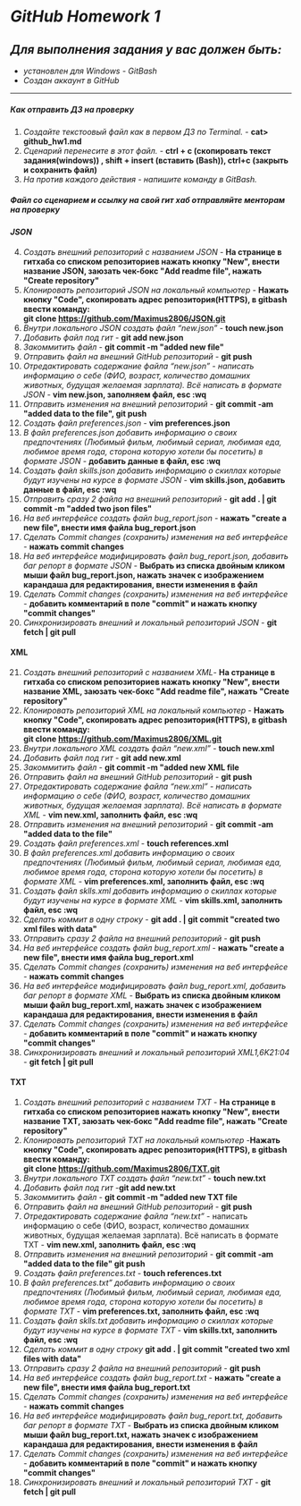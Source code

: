 # _GitHub Homework 1_
## _Для выполнения задания у вас должен быть:_
* _установлен для Windows - GitBash_
* _Создан аккаунт в GitHub_ 
---
##### _Как отправить ДЗ на проверку_
 1. _Создайте текстоовый файл как в первом ДЗ по Terminal._ - **cat> github_hw1.md**
 2. _Сценарий перенесите в этот файл._ - **ctrl + c (скопировать текст задания(windows)) , shift + insert (вставить (Bash)), ctrl+c (закрыть и сохранить файл)**
 3. _На против каждого действия - напишите команду в GitBash._ 
##### _Файл со сценарием и ссылку на свой гит хаб отправляйте менторам на проверку_
#### _JSON_
 4. _Создать внешний репозиторий c названием JSON_ - **На странице в гитхаба со списком репозиториев нажать кнопку "New", внести название JSON, заюзать чек-бокс "Add readme file", нажать "Create repository"**
 5. _Клонировать репозиторий JSON на локальный компьютер_ - **Нажать кнопку "Code", скопировать  адрес репозитория(HTTPS), в gitbash ввести команду:  
 git clone https://github.com/Maximus2806/JSON.git**
 6. _Внутри локального JSON создать файл “new.json”_ - **touch new.json** 
 7. _Добавить файл под гит_ - **git add new.json**
 8. _Закоммитить файл_ - **git commit -m "added new file"**
 9. _Отправить файл на внешний GitHub репозиторий_ - **git push**
 10. _Отредактировать содержание файла “new.json” - написать информацию о себе (ФИО, возраст, количество домашних животных, будущая желаемая зарплата). Всё написать в формате JSON_ - **vim new.json, заполняем файл, esc :wq**
 11. _Отправить изменения на внешний репозиторий_ - **git commit -am "added data to the file", 
 git push**
 12. _Создать файл preferences.json_ - **vim preferences.json**
 13. _В файл preferences.json добавить информацию о своих предпочтениях (Любимый фильм, любимый сериал, любимая еда, любимое время года, сторона которую хотели бы посетить) в формате JSON_ - **добавить данные в файл, esc :wq**
 14. _Создать файл skills.json добавить информацию о скиллах которые будут изучены на курсе в формате JSON_ - **vim skills.json, добавить данные в файл, esc :wq**
 15. _Отправить сразу 2 файла на внешний репозиторий_ - **git add . | git commit -m "added two json files"**
 16. _На веб интерфейсе создать файл bug_report.json_ - **нажать "create a new file", внести имя файла bug_report.json**
 17. _Сделать Commit changes (сохранить) изменения на веб интерфейсе_ - **нажать commit changes**
 18. _На веб интерфейсе модифицировать файл bug_report.json, добавить баг репорт в формате JSON_ - **Выбрать из списка двойным кликом мыши файл bug_report.json, нажать значек с изображением карандаша для редактирования, внести изменения в файл**
 19. _Сделать Commit changes (сохранить) изменения на веб интерфейсе_ - **добавить комментарий в поле "commit" и нажать кнопку "commit changes"**
 20. _Синхронизировать внешний и локальный репозиторий JSON_ - **git fetch | git pull**
#### XML
 21. _Создать внешний репозиторий c названием XML_- **На странице в гитхаба со списком репозиториев нажать кнопку "New", внести название XML, заюзать чек-бокс "Add readme file", нажать "Create repository"**
 22. _Клонировать репозиторий XML на локальный компьютер_ - **Нажать кнопку "Code", скопировать  адрес репозитория(HTTPS), в gitbash ввести команду:  
 git clone https://github.com/Maximus2806/XML.git**
 23. _Внутри локального XML создать файл “new.xml”_ - **touch new.xml**
 24. _Добавить файл под гит_ - **git add new.xml**
 25. _Закоммитить файл_ - **git commit -m "added new XML file**
 26. _Отправить файл на внешний GitHub репозиторий_ - **git push**
 27. _Отредактировать содержание файла “new.xml” - написать информацию о себе (ФИО, возраст, количество домашних животных, будущая желаемая зарплата). Всё написать в формате XML_ - **vim new.xml, заполнить файл, esc :wq**
 28. _Отправить изменения на внешний репозиторий_ - **git commit -am "added data to the file"**
 29. _Создать файл preferences.xml_ - **touch references.xml**
 30. _В файл preferences.xml добавить информацию о своих предпочтениях (Любимый фильм, любимый сериал, любимая еда, любимое время года, сторона которую хотели бы посетить) в формате XML_ - **vim preferences.xml, заполнить файл, esc :wq**
 31. _Создать файл sklls.xml добавить информацию о скиллах которые будут изучены на курсе в формате XML_ - **vim skills.xml, заполнить файл, esc :wq**
 32. _Сделать коммит в одну строку_ - **git add . | git commit "created two xml files with data"**
 33. _Отправить сразу 2 файла на внешний репозиторий_ - **git push**
 34. _На веб интерфейсе создать файл bug_report.xml_ - **нажать "create a new file", внести имя файла bug_report.xml**
 35. _Сделать Commit changes (сохранить) изменения на веб интерфейсе_ - **нажать commit changes**
 36. _На веб интерфейсе модифицировать файл bug_report.xml, добавить баг репорт в формате XML_ - **Выбрать из списка двойным кликом мыши файл bug_report.xml, нажать значек с изображением карандаша для редактирования, внести изменения в файл**
 37. _Сделать Commit changes (сохранить) изменения на веб интерфейсе_ - **добавить комментарий в поле "commit" и нажать кнопку "commit changes"**
 38. _Синхронизировать внешний и локальный репозиторий XML1,6K21:04_ - **git fetch | git pull**
#### TXT
 1. _Создать внешний репозиторий c названием TXT_ - **На странице в гитхаба со списком репозиториев нажать кнопку "New", внести название TXT, заюзать чек-бокс "Add readme file", нажать "Create repository"**
 2. _Клонировать репозиторий TXT на локальный компьютер_ -**Нажать кнопку "Code", скопировать  адрес репозитория(HTTPS), в gitbash ввести команду:  
 git clone https://github.com/Maximus2806/TXT.git**
 3. _Внутри локального TXT создать файл “new.txt”_ - **touch new.txt**
 4. _Добавить файл под гит_ -**git add new.txt**
 5. _Закоммитить файл_ - **git commit -m "added new TXT file**
 6. _Отправить файл на внешний GitHub репозиторий_ - **git push**
 7. _Отредактировать содержание файла “new.txt”_ - написать информацию о себе (ФИО, возраст, количество домашних животных, будущая желаемая зарплата). Всё написать в формате TXT - **vim new.xml, заполнить файл, esc :wq**
 8. _Отправить изменения на внешний репозиторий_ - **git commit -am "added data to the file"
 git push**
 9. _Создать файл preferences.txt_ - **touch references.txt**
 10. _В файл preferences.txt” добавить информацию о своих предпочтениях (Любимый фильм, любимый сериал, любимая еда, любимое время года, сторона которую хотели бы посетить) в формате TXT_ - **vim preferences.txt, заполнить файл, esc :wq**
 11. _Создать файл sklls.txt добавить информацию о скиллах которые будут изучены на курсе в формате TXT_ - **vim skills.txt, заполнить файл, esc :wq**
 12. _Сделать коммит в одну строку_ **git add . | git commit "created two xml files with data"**
 13. _Отправить сразу 2 файла на внешний репозиторий_ - **git push**
 14. _На веб интерфейсе создать файл bug_report.txt_ - **нажать "create a new file", внести имя файла bug_report.txt**
 15. _Сделать Commit changes (сохранить) изменения на веб интерфейсе_ - **нажать commit changes**
 16. _На веб интерфейсе модифицировать файл bug_report.txt, добавить баг репорт в формате TXT_ - **Выбрать из списка двойным кликом мыши файл bug_report.txt, нажать значек с изображением карандаша для редактирования, внести изменения в файл**
 17. _Сделать Commit changes (сохранить) изменения на веб интерфейсе_ - **добавить комментарий в поле "commit" и нажать кнопку "commit changes"**
 18. _Синхронизировать внешний и локальный репозиторий TXT_ - **git fetch | git pull**
 




















